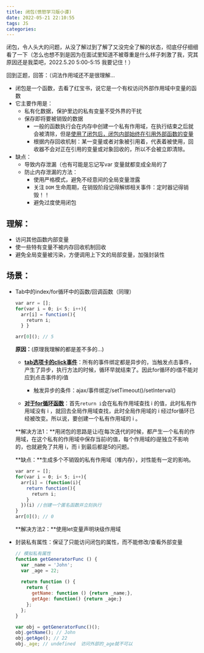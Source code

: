 ```yaml
---
title: 闭包(愤怒学习版小谭)
date: 2022-05-21 22:10:55
tags: JS
categories: 
---
```


闭包，令人头大的问题，从没了解过到了解了又没完全了解的状态，彻底仔仔细细看了一下（怎么也想不到是因为在面试里知道不被尊重是什么样子刺激了我，究其原因还是我菜吧，2022.5.20 5:00-5:15 我要记住！）

回到正题，回答：（词法作用域还不是很理解...

- 闭包是一个函数，去看了红宝书，说它是一个有权访问外部作用域中变量的函数
- 它主要作用是：
  - 私有化数据，保护里边的私有变量不受外界的干扰
  - 保存即将要被销毁的数据
    - 一般的函数执行会在内存中创建一个私有作用域，在执行结束之后就会被清除，但是<u>使用了闭包后，闭包内部始终在引用外部函数的变量</u>
    - 根据内存回收机制：某一变量或者对象被引用着，代表着被使用，回收器不会对正在引用的变量或对象回收的，所以不会被立即清除。
- 缺点：
  - 导致内存泄漏（也有可能是忘记写var 变量就都变成全局的了
  - 防止内存泄漏的方法：
    - 使用严格模式，避免不经意间的全局变量泄露
    - 关注 `DOM` 生命周期，在销毁阶段记得解绑相关事件：定时器记得销毁！！
    - 避免过度使用闭包

## 理解：

- 访问其他函数内部变量
- 使一些特有变量不被内存回收机制回收
- 避免全局变量被污染，方便调用上下文的局部变量，加强封装性

## 场景：

- Tab中的index/for循环中的函数/回调函数（同理）

  ```js
  var arr = [];
  for(var i = 0; i< 5; i++){      
    arr[i] = function(){           
      return i;      
    } } 
  
  arr[0](); // 5
  ```

  **原因：**(原理我理解的都是差不多的...)

  - **<u>tab选项卡的click事件</u>**：所有的事件绑定都是异步的，当触发点击事件，产生了异步，执行方法的时候，循环早就结束了。因此for循环的i值不能对应到点击事件的i值
    - 触发异步的条件：ajax/事件绑定/setTimeout()/setInterval()

  - **<u>对于for循环函数</u>**：首先`return i`会在私有作用域查找 i 的值，此时私有作用域没有 i ，就回去全局作用域查找，此时全局作用域的 i 经过for循环已经被改变。所以说，要创建一个私有作用域的 i 。

  **解决方法1：**用闭包的思路是让i在每次迭代的时候，都产生一个私有的作用域，在这个私有的作用域中保存当前i的值，每个作用域的i是独立不影响的，也就避免了共用 i，而 i 到最后都是5的问题。

  **缺点：**生成多个不销毁的私有作用域（堆内存），对性能有一定的影响。

  ```js
  var arr = []; 
  for(var i = 0; i< 5; i++){      
    arr[i] = (function(i){           
      return function(){                
        return i;           
      }      
    })(i) //创建一个匿名函数并立刻执行
  } 
  arr[0](); // 0
  ```

  **解决方法2：**使用let变量声明块级作用域

- 封装私有属性：保证了只能访问闭包的属性，而不能修改/查看外部变量

  ```js
  // 模拟私有属性
  function getGeneratorFunc () {
    var _name = 'John';
    var _age = 22;
      
    return function () {
      return {
        getName: function () {return _name;},
        getAge: function() {return _age;}
      };
    };
  }
  
  var obj = getGeneratorFunc()();
  obj.getName(); // John
  obj.getAge(); // 22
  obj._age; // undefined  访问外部的_age就不可以
  ```

  

  

  

  
